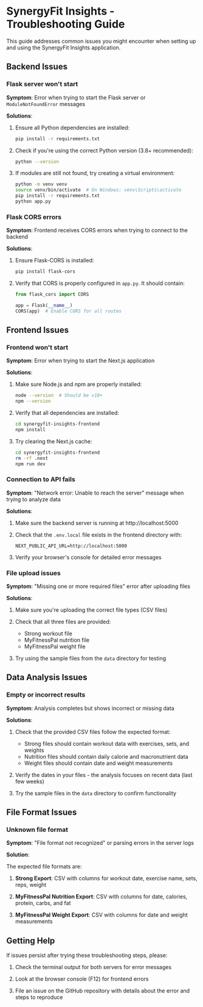 # SynergyFit Insights - Troubleshooting Guide

This guide addresses common issues you might encounter when setting up and using the SynergyFit Insights application.

## Backend Issues

### Flask server won't start

**Symptom**: Error when trying to start the Flask server or `ModuleNotFoundError` messages

**Solutions**:

1. Ensure all Python dependencies are installed:
   ```bash
   pip install -r requirements.txt
   ```

2. Check if you're using the correct Python version (3.8+ recommended):
   ```bash
   python --version
   ```

3. If modules are still not found, try creating a virtual environment:
   ```bash
   python -m venv venv
   source venv/bin/activate  # On Windows: venv\Scripts\activate
   pip install -r requirements.txt
   python app.py
   ```

### Flask CORS errors

**Symptom**: Frontend receives CORS errors when trying to connect to the backend

**Solutions**:

1. Ensure Flask-CORS is installed:
   ```bash
   pip install flask-cors
   ```

2. Verify that CORS is properly configured in `app.py`. It should contain:
   ```python
   from flask_cors import CORS
   
   app = Flask(__name__)
   CORS(app)  # Enable CORS for all routes
   ```

## Frontend Issues

### Frontend won't start

**Symptom**: Error when trying to start the Next.js application

**Solutions**:

1. Make sure Node.js and npm are properly installed:
   ```bash
   node --version  # Should be v18+
   npm --version
   ```

2. Verify that all dependencies are installed:
   ```bash
   cd synergyfit-insights-frontend
   npm install
   ```

3. Try clearing the Next.js cache:
   ```bash
   cd synergyfit-insights-frontend
   rm -rf .next
   npm run dev
   ```

### Connection to API fails

**Symptom**: "Network error: Unable to reach the server" message when trying to analyze data

**Solutions**:

1. Make sure the backend server is running at http://localhost:5000

2. Check that the `.env.local` file exists in the frontend directory with:
   ```
   NEXT_PUBLIC_API_URL=http://localhost:5000
   ```

3. Verify your browser's console for detailed error messages

### File upload issues

**Symptom**: "Missing one or more required files" error after uploading files

**Solutions**:

1. Make sure you're uploading the correct file types (CSV files)

2. Check that all three files are provided:
   - Strong workout file
   - MyFitnessPal nutrition file
   - MyFitnessPal weight file

3. Try using the sample files from the `data` directory for testing

## Data Analysis Issues

### Empty or incorrect results

**Symptom**: Analysis completes but shows incorrect or missing data

**Solutions**:

1. Check that the provided CSV files follow the expected format:
   - Strong files should contain workout data with exercises, sets, and weights
   - Nutrition files should contain daily calorie and macronutrient data
   - Weight files should contain date and weight measurements

2. Verify the dates in your files - the analysis focuses on recent data (last few weeks)

3. Try the sample files in the `data` directory to confirm functionality

## File Format Issues

### Unknown file format

**Symptom**: "File format not recognized" or parsing errors in the server logs

**Solution**:

The expected file formats are:

1. **Strong Export**: CSV with columns for workout date, exercise name, sets, reps, weight

2. **MyFitnessPal Nutrition Export**: CSV with columns for date, calories, protein, carbs, and fat

3. **MyFitnessPal Weight Export**: CSV with columns for date and weight measurements

## Getting Help

If issues persist after trying these troubleshooting steps, please:

1. Check the terminal output for both servers for error messages

2. Look at the browser console (F12) for frontend errors

3. File an issue on the GitHub repository with details about the error and steps to reproduce
